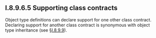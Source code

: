 ## I.8.9.6.5 Supporting class contracts

Object type definitions can declare support for one other class contract. Declaring support for another class contract is synonymous with object type inheritance (see §[I.8.9.9](i.8.9.9-object-type-inheritance.md)).
